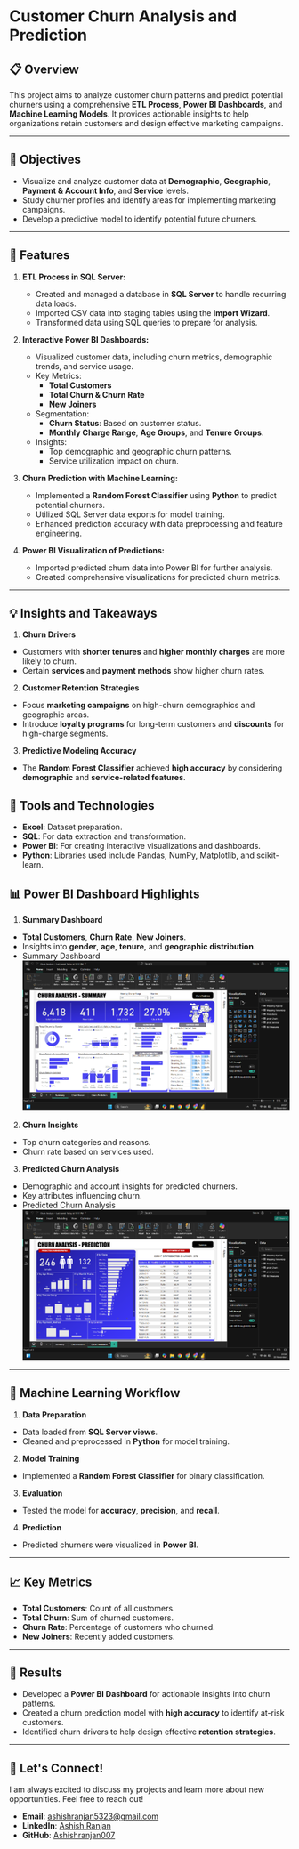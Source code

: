 # Customer Churn Analysis and Prediction

## 📋 Overview
This project aims to analyze customer churn patterns and predict potential churners using a comprehensive **ETL Process**, **Power BI Dashboards**, and **Machine Learning Models**. It provides actionable insights to help organizations retain customers and design effective marketing campaigns.

---

## 🎯 Objectives
- Visualize and analyze customer data at **Demographic**, **Geographic**, **Payment & Account Info**, and **Service** levels.
- Study churner profiles and identify areas for implementing marketing campaigns.
- Develop a predictive model to identify potential future churners.

---

## 🚀 Features
1. **ETL Process in SQL Server:**
   - Created and managed a database in **SQL Server** to handle recurring data loads.
   - Imported CSV data into staging tables using the **Import Wizard**.
   - Transformed data using SQL queries to prepare for analysis.

2. **Interactive Power BI Dashboards:**
   - Visualized customer data, including churn metrics, demographic trends, and service usage.
   - Key Metrics:
     - **Total Customers**
     - **Total Churn & Churn Rate**
     - **New Joiners**
   - Segmentation:
     - **Churn Status**: Based on customer status.
     - **Monthly Charge Range**, **Age Groups**, and **Tenure Groups**.
   - Insights:
     - Top demographic and geographic churn patterns.
     - Service utilization impact on churn.

3. **Churn Prediction with Machine Learning:**
   - Implemented a **Random Forest Classifier** using **Python** to predict potential churners.
   - Utilized SQL Server data exports for model training.
   - Enhanced prediction accuracy with data preprocessing and feature engineering.

4. **Power BI Visualization of Predictions:**
   - Imported predicted churn data into Power BI for further analysis.
   - Created comprehensive visualizations for predicted churn metrics.

---
## 💡 Insights and Takeaways

1. **Churn Drivers**
- Customers with **shorter tenures** and **higher monthly charges** are more likely to churn.
- Certain **services** and **payment methods** show higher churn rates.

2. **Customer Retention Strategies**
- Focus **marketing campaigns** on high-churn demographics and geographic areas.
- Introduce **loyalty programs** for long-term customers and **discounts** for high-charge segments.

3. **Predictive Modeling Accuracy**
- The **Random Forest Classifier** achieved **high accuracy** by considering **demographic** and **service-related features**.


## 🔧 Tools and Technologies
- **Excel**: Dataset preparation.
- **SQL**: For data extraction and transformation.
- **Power BI**: For creating interactive visualizations and dashboards.
- **Python**: Libraries used include Pandas, NumPy, Matplotlib, and scikit-learn.


## 📊 Power BI Dashboard Highlights

1. **Summary Dashboard**
- **Total Customers**, **Churn Rate**, **New Joiners**.
- Insights into **gender**, **age**, **tenure**, and **geographic distribution**.
- Summary Dashboard
![Summary Dashboard](./screenshots/summary_dashboard.png)

2. **Churn Insights**
- Top churn categories and reasons.
- Churn rate based on services used.

3. **Predicted Churn Analysis**
- Demographic and account insights for predicted churners.
- Key attributes influencing churn.
- Predicted Churn Analysis
![Predicted Churn Analysis](./screenshots/predicted_churn_analysis.png) 

---

## 🧠 Machine Learning Workflow

1. **Data Preparation**
- Data loaded from **SQL Server views**.
- Cleaned and preprocessed in **Python** for model training.

2. **Model Training**
- Implemented a **Random Forest Classifier** for binary classification.

3. **Evaluation**
- Tested the model for **accuracy**, **precision**, and **recall**.

4. **Prediction**
- Predicted churners were visualized in **Power BI**.

---

## 📈 Key Metrics
- **Total Customers**: Count of all customers.
- **Total Churn**: Sum of churned customers.
- **Churn Rate**: Percentage of customers who churned.
- **New Joiners**: Recently added customers.

---

## 🌟 Results
- Developed a **Power BI Dashboard** for actionable insights into churn patterns.
- Created a churn prediction model with **high accuracy** to identify at-risk customers.
- Identified churn drivers to help design effective **retention strategies**.

---

## 🤝 Let's Connect!

I am always excited to discuss my projects and learn more about new opportunities. Feel free to reach out!

- **Email**: [ashishranjan5323@gmail.com](mailto:ashishranjan5323@gmail.com)  
- **LinkedIn**: [Ashish Ranjan](https://www.linkedin.com/in/ashish-ranjan-4a3799266/)  
- **GitHub**: [Ashishranjan007](https://github.com/Ashishranjan007)

